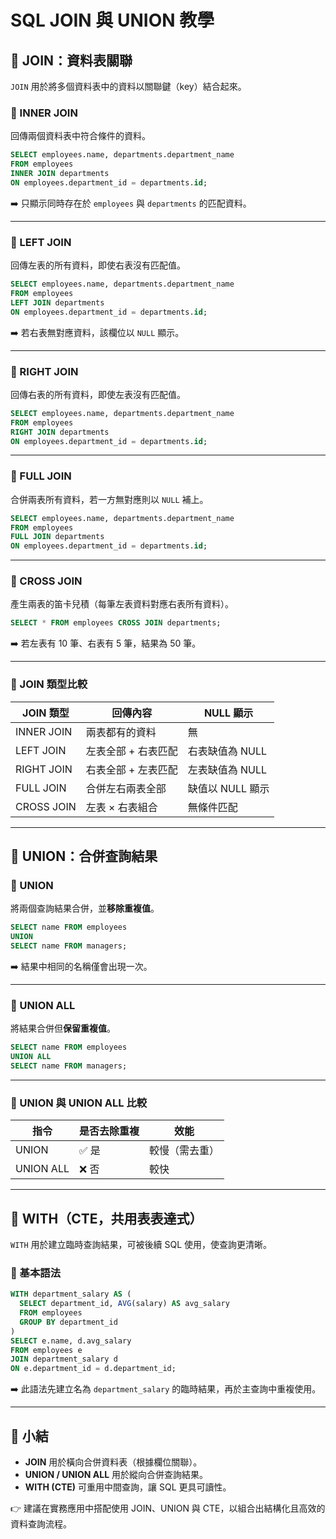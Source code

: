 # SQL JOIN 與 UNION 教學

## 🧩 JOIN：資料表關聯

`JOIN` 用於將多個資料表中的資料以關聯鍵（key）結合起來。

### 🔹 INNER JOIN

回傳兩個資料表中符合條件的資料。

```sql
SELECT employees.name, departments.department_name
FROM employees
INNER JOIN departments
ON employees.department_id = departments.id;
```

➡️ 只顯示同時存在於 `employees` 與 `departments` 的匹配資料。

---

### 🔹 LEFT JOIN

回傳左表的所有資料，即使右表沒有匹配值。

```sql
SELECT employees.name, departments.department_name
FROM employees
LEFT JOIN departments
ON employees.department_id = departments.id;
```

➡️ 若右表無對應資料，該欄位以 `NULL` 顯示。

---

### 🔹 RIGHT JOIN

回傳右表的所有資料，即使左表沒有匹配值。

```sql
SELECT employees.name, departments.department_name
FROM employees
RIGHT JOIN departments
ON employees.department_id = departments.id;
```

---

### 🔹 FULL JOIN

合併兩表所有資料，若一方無對應則以 `NULL` 補上。

```sql
SELECT employees.name, departments.department_name
FROM employees
FULL JOIN departments
ON employees.department_id = departments.id;
```

---

### 🔹 CROSS JOIN

產生兩表的笛卡兒積（每筆左表資料對應右表所有資料）。

```sql
SELECT * FROM employees CROSS JOIN departments;
```

➡️ 若左表有 10 筆、右表有 5 筆，結果為 50 筆。

---

### 🔸 JOIN 類型比較

| JOIN 類型    | 回傳內容        | NULL 顯示     |
| ---------- | ----------- | ----------- |
| INNER JOIN | 兩表都有的資料     | 無           |
| LEFT JOIN  | 左表全部 + 右表匹配 | 右表缺值為 NULL  |
| RIGHT JOIN | 右表全部 + 左表匹配 | 左表缺值為 NULL  |
| FULL JOIN  | 合併左右兩表全部    | 缺值以 NULL 顯示 |
| CROSS JOIN | 左表 × 右表組合   | 無條件匹配       |

---

## 🔗 UNION：合併查詢結果

### 🔹 UNION

將兩個查詢結果合併，並**移除重複值**。

```sql
SELECT name FROM employees
UNION
SELECT name FROM managers;
```

➡️ 結果中相同的名稱僅會出現一次。

---

### 🔹 UNION ALL

將結果合併但**保留重複值**。

```sql
SELECT name FROM employees
UNION ALL
SELECT name FROM managers;
```

---

### 🔸 UNION 與 UNION ALL 比較

| 指令        | 是否去除重複 | 效能      |
| --------- | ------ | ------- |
| UNION     | ✅ 是    | 較慢（需去重） |
| UNION ALL | ❌ 否    | 較快      |

---

## 🧱 WITH（CTE，共用表表達式）

`WITH` 用於建立臨時查詢結果，可被後續 SQL 使用，使查詢更清晰。

### 🔹 基本語法

```sql
WITH department_salary AS (
  SELECT department_id, AVG(salary) AS avg_salary
  FROM employees
  GROUP BY department_id
)
SELECT e.name, d.avg_salary
FROM employees e
JOIN department_salary d
ON e.department_id = d.department_id;
```

➡️ 此語法先建立名為 `department_salary` 的臨時結果，再於主查詢中重複使用。

---

## 🧠 小結

* **JOIN** 用於橫向合併資料表（根據欄位關聯）。
* **UNION / UNION ALL** 用於縱向合併查詢結果。
* **WITH (CTE)** 可重用中間查詢，讓 SQL 更具可讀性。

👉 建議在實務應用中搭配使用 JOIN、UNION 與 CTE，以組合出結構化且高效的資料查詢流程。
